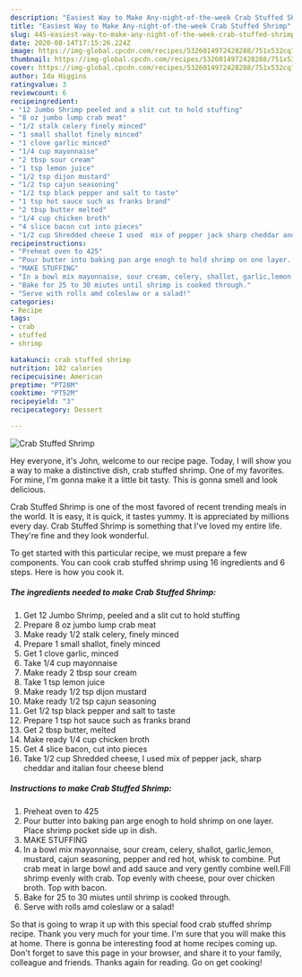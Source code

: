 ```yaml
---
description: "Easiest Way to Make Any-night-of-the-week Crab Stuffed Shrimp"
title: "Easiest Way to Make Any-night-of-the-week Crab Stuffed Shrimp"
slug: 445-easiest-way-to-make-any-night-of-the-week-crab-stuffed-shrimp
date: 2020-08-14T17:15:26.224Z
image: https://img-global.cpcdn.com/recipes/5326014972428288/751x532cq70/crab-stuffed-shrimp-recipe-main-photo.jpg
thumbnail: https://img-global.cpcdn.com/recipes/5326014972428288/751x532cq70/crab-stuffed-shrimp-recipe-main-photo.jpg
cover: https://img-global.cpcdn.com/recipes/5326014972428288/751x532cq70/crab-stuffed-shrimp-recipe-main-photo.jpg
author: Ida Higgins
ratingvalue: 3
reviewcount: 6
recipeingredient:
- "12 Jumbo Shrimp peeled and a slit cut to hold stuffing"
- "8 oz jumbo lump crab meat"
- "1/2 stalk celery finely minced"
- "1 small shallot finely minced"
- "1 clove garlic minced"
- "1/4 cup mayonnaise"
- "2 tbsp sour cream"
- "1 tsp lemon juice"
- "1/2 tsp dijon mustard"
- "1/2 tsp cajun seasoning"
- "1/2 tsp black pepper and salt to taste"
- "1 tsp hot sauce such as franks brand"
- "2 tbsp butter melted"
- "1/4 cup chicken broth"
- "4 slice bacon cut into pieces"
- "1/2 cup Shredded cheese I used  mix of pepper jack sharp cheddar and italian four cheese blend"
recipeinstructions:
- "Preheat oven to 425"
- "Pour butter into baking pan arge enogh to hold shrimp on one layer. Place shrimp pocket side up in dish."
- "MAKE STUFFING"
- "In a bowl mix mayonnaise, sour cream, celery, shallot, garlic,lemon, mustard, cajun seasoning, pepper and red hot, whisk to combine. Put crab meat in large bowl and add sauce and very gently combine well.Fill shrimp evenly with crab. Top evenly with cheese, pour over chicken broth. Top with bacon."
- "Bake for 25 to 30 miutes until shrimp is cooked through."
- "Serve with rolls amd coleslaw or a salad!"
categories:
- Recipe
tags:
- crab
- stuffed
- shrimp

katakunci: crab stuffed shrimp 
nutrition: 102 calories
recipecuisine: American
preptime: "PT28M"
cooktime: "PT52M"
recipeyield: "3"
recipecategory: Dessert

---
```



![Crab Stuffed Shrimp](https://img-global.cpcdn.com/recipes/5326014972428288/751x532cq70/crab-stuffed-shrimp-recipe-main-photo.jpg)

Hey everyone, it's John, welcome to our recipe page. Today, I will show you a way to make a distinctive dish, crab stuffed shrimp. One of my favorites. For mine, I'm gonna make it a little bit tasty. This is gonna smell and look delicious.



Crab Stuffed Shrimp is one of the most favored of recent trending meals in the world. It is easy, it is quick, it tastes yummy. It is appreciated by millions every day. Crab Stuffed Shrimp is something that I've loved my entire life. They're fine and they look wonderful.


To get started with this particular recipe, we must prepare a few components. You can cook crab stuffed shrimp using 16 ingredients and 6 steps. Here is how you cook it.

<!--inarticleads1-->

##### The ingredients needed to make Crab Stuffed Shrimp:

1. Get 12 Jumbo Shrimp, peeled and a slit cut to hold stuffing
1. Prepare 8 oz jumbo lump crab meat
1. Make ready 1/2 stalk celery, finely minced
1. Prepare 1 small shallot, finely minced
1. Get 1 clove garlic, minced
1. Take 1/4 cup mayonnaise
1. Make ready 2 tbsp sour cream
1. Take 1 tsp lemon juice
1. Make ready 1/2 tsp dijon mustard
1. Make ready 1/2 tsp cajun seasoning
1. Get 1/2 tsp black pepper and salt to taste
1. Prepare 1 tsp hot sauce such as franks brand
1. Get 2 tbsp butter, melted
1. Make ready 1/4 cup chicken broth
1. Get 4 slice bacon, cut into pieces
1. Take 1/2 cup Shredded cheese, I used  mix of pepper jack, sharp cheddar and italian four cheese blend




<!--inarticleads2-->

##### Instructions to make Crab Stuffed Shrimp:

1. Preheat oven to 425
1. Pour butter into baking pan arge enogh to hold shrimp on one layer. Place shrimp pocket side up in dish.
1. MAKE STUFFING
1. In a bowl mix mayonnaise, sour cream, celery, shallot, garlic,lemon, mustard, cajun seasoning, pepper and red hot, whisk to combine. Put crab meat in large bowl and add sauce and very gently combine well.Fill shrimp evenly with crab. Top evenly with cheese, pour over chicken broth. Top with bacon.
1. Bake for 25 to 30 miutes until shrimp is cooked through.
1. Serve with rolls amd coleslaw or a salad!




So that is going to wrap it up with this special food crab stuffed shrimp recipe. Thank you very much for your time. I'm sure that you will make this at home. There is gonna be interesting food at home recipes coming up. Don't forget to save this page in your browser, and share it to your family, colleague and friends. Thanks again for reading. Go on get cooking!
